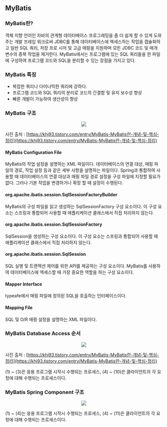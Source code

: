 ## MyBatis

### MyBatis란?

객체 지향 언어인 자바의 관계형 데이터베이스 프로그래밍을 좀 더 쉽게 할 수 있게 도와 주는 개발 프레임 워크로써 JDBC를 통해 데이터베이스에 엑세스하는 작업을 캡슐화하고 일반 SQL 쿼리, 저장 프로 시저 및 고급 매핑을 지원하며 모든 JDBC 코드 및 매개 변수의 중복 작업을 제거한다. MyBatis에서는 프로그램에 있는 SQL 쿼리들을 한 파일에 구성하여 프로그램 코드와 SQL을 분리할 수 있는 장점을 가지고 있다.

### MyBatis 특징

- 복잡한 쿼리나 다이나믹한 쿼리에 강하다.
- 프로그램 코드와 SQL 쿼리의 분리로 코드의 간결함 및 유지 보수성 향상
- 빠른 개발이 가능하여 생산성이 향상

### MyBatis 구조

<center><img src = "https://user-images.githubusercontent.com/78870076/127101742-d3649a07-b3a5-4736-a1ae-370b3137186a.png"></center>

사진 출처 : [https://khj93.tistory.com/entry/MyBatis-MyBatis란-개념-및-핵심-정리](https://khj93.tistory.com/entry/MyBatis-MyBatis란-개념-및-핵심-정리)

#### MyBatis Configuration File

MyBatis의 작업 설정을 설명하는 XML 파일이다. 데이터베이스의 연결 대상, 매핑 파일의 경로, 작업 설정 등과 같은 세부 사항을 설명하는 파일이다. Spring과 통합하여 사용할 때 데이터베이스의 연결 대상과 매핑 파일 경로 설정을 구성 파일에 지정할 필요가 없다. 그러나 기본 작업을 변경하거나 확장 할 때 설정이 수행된다.

#### org.apache.ibatis.session.SqlSessionFactoryBuilder

MyBatis의 구성 파일을 읽고 생성하는 SqlSessionFactory 구성 요소이다. 이 구성 요소는 스프링과 통합되어 사용할 때 애플리케이션 클래스에서 직접 처리하지 않는다.

#### org.apache.ibatis.session.SqlSessionFactory

SqlSession을 생성하는 구성 요소이다. 이 구성 요소는 스프링과 통합되어 사용할 때 애플리케이션 클래스에서 직접 처리하지 않는다.

#### org.apache.ibatis.session.SqlSession

SQL 실행 및 트랜젝션 제어를 위한 API를 제공하는 구성 요소이다. MyBatis를 사용하여 데이터베이스에 엑세스할 때 가장 중요한 역할을 하는 구성 요소이다.

#### Mapper Interface

typeafe에서 매핑 파일에 정의된 SQL을 호출하는 인터페이스이다.

#### Mapping File

SQL 및 O/R 매핑 설정을 설명하는 XML 파일이다.

### MyBatis Database Access 순서

<center><img src = "https://user-images.githubusercontent.com/78870076/127102197-ff414094-97b1-4adf-8245-ea1f66ef6a35.png"></center>

사진 출처 : [https://khj93.tistory.com/entry/MyBatis-MyBatis란-개념-및-핵심-정리](https://khj93.tistory.com/entry/MyBatis-MyBatis란-개념-및-핵심-정리)

(1) ~ (3)은 응용 프로그램 시작시 수행되는 프로세스, (4) ~ (10)은 클라이언트의 각 요청에 대해 수행되는 프로세스이다.

### MyBatis Spring Component 구조

<center><img src = "https://user-images.githubusercontent.com/78870076/127102362-d51b41ca-e53c-43ac-8f05-32ff9b163666.png"></center>

(1) ~ (4)는 응용 프로그램 시작시 수행되는 프로세스, (4) ~ (11)은 클라이언트의 각 요청에 대해 수행되는 프로세스이다.